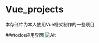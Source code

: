 # Vue_projects
本存储库为本人使用Vue框架制作的一些项目

###todos应用界面
![Alt](https://csgduanzhou-pic.oss-cn-shenzhen.aliyuncs.com/my_self/todos_cover.png)

